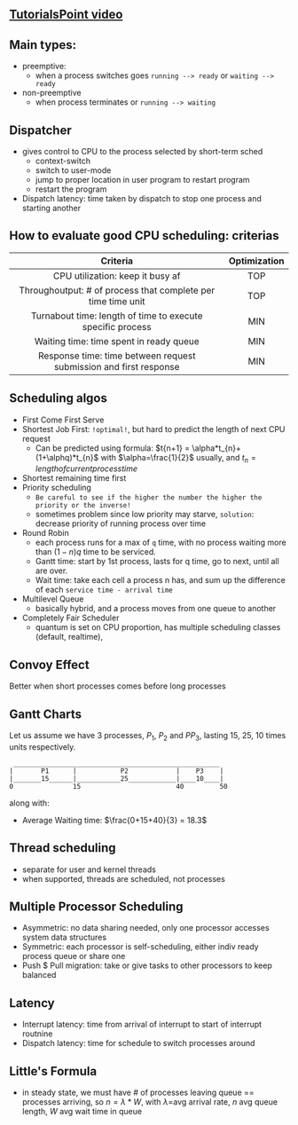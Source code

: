## [TutorialsPoint video](https://www.tutorialspoint.com/operating_system/os_process_scheduling_algorithms.htm)

## Main types:
- preemptive:
    - when a process switches goes `running --> ready` or `waiting --> ready` 
- non-preemptive
    - when process terminates or `running --> waiting`

## Dispatcher
- gives control to CPU to the process selected by short-term sched
    - context-switch
    - switch to user-mode
    - jump to proper location in user program to restart program
    - restart the program
- Dispatch latency: time taken by dispatch to stop one process and starting another

## How to evaluate good CPU scheduling: criterias
|                             Criteria                              | Optimization |
| :---------------------------------------------------------------: | :----------: |
|                 CPU utilization: keep it busy af                  |     TOP      |
|   Throughoutput: # of process that complete per time time unit    |     TOP      |
|    Turnabout time: length of time to execute specific process     |     MIN      |
|              Waiting time: time spent in ready queue              |     MIN      |
| Response time: time between request submission and first response |     MIN      |

## Scheduling algos
- First Come First Serve
- Shortest Job First: `!optimal!`, but hard to predict the length of next CPU request
    - Can be predicted using formula: $t{n+1} = \alpha*t_{n}+(1+\alphq)*t_{n}$ with $\alpha=\frac{1}{2}$ usually, and $t_{n}=length of current process time$
- Shortest remaining time first
- Priority scheduling
    - `Be careful to see if the higher the number the higher the priority or the inverse!`
    - sometimes problem since low priority may starve, `solution`: decrease priority of running process over time
- Round Robin
    - each process runs for a max of `q` time, with no process waiting more than $(1-n)q$ time to be serviced.
    - Gantt time: start by 1st process, lasts for q time, go to next, until all are over.
  -  Wait time: take each cell a process n has, and sum up the difference of each `service time - arrival time`
- Multilevel Queue
    - basically hybrid, and a process moves from one queue to another
- Completely Fair Scheduler
    - quantum is set on CPU proportion, has multiple scheduling classes (default, realtime), 


## Convoy Effect
Better when short processes comes before long processes

## Gantt Charts
Let us assume we have 3 processes, $P_{1}$, $P_{2}$ and $PP_{3}$, lasting 15, 25, 10 times units respectively.

```
 ____________________________________________________
|       P1      |           P2            |    P3    |
|_______15______|___________25____________|____10____|
0               15                        40         50
```
along with:
- Average Waiting time: $\frac{0+15+40}{3} = 18.3$

## Thread scheduling
- separate for user and kernel threads
- when supported, threads are scheduled, not processes

## Multiple Processor Scheduling
- Asymmetric: no data sharing needed, only one processor accesses system data structures
- Symmetric: each processor is self-scheduling, either indiv ready process queue or share one
- Push $ Pull migration: take or give tasks to other processors to keep balanced

## Latency
- Interrupt latency: time from arrival of interrupt to start of interrupt routnine
- Dispatch latency: time for schedule to switch processes around

## Little's Formula
- in steady state, we must have # of processes leaving queue == processes arriving, so $n=\lambda*W$, with $\lambda$=avg arrival rate, $n$ avg queue length, $W$ avg wait time in queue